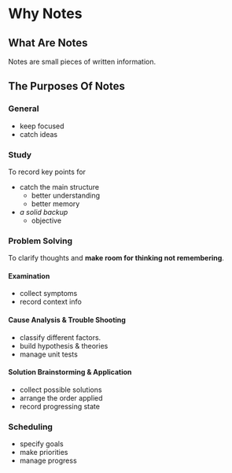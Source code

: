 # Why Notes

## What Are Notes

Notes are small pieces of written information.

## The Purposes Of Notes

### General

- keep focused
- catch ideas

### Study

To record key points for

- catch the main structure
	- better understanding
	- better memory 
- *a solid backup* 
	- objective 

### Problem Solving

To clarify thoughts and **make room for thinking not remembering**.

#### Examination

- collect symptoms
- record context info
 
#### Cause Analysis & Trouble Shooting

- classify different factors.
- build hypothesis & theories
- manage unit tests

#### Solution Brainstorming & Application

- collect possible solutions
- arrange the order applied
- record progressing state

### Scheduling

- specify goals
- make priorities
- manage progress
<!--stackedit_data:
eyJoaXN0b3J5IjpbMTE2MzEwNzI3MV19
-->